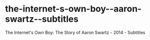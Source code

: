 the-internet-s-own-boy--aaron-swartz--subtitles
===============================================

The Internet's Own Boy: The Story of Aaron Swartz - 2014 - Subtitles
